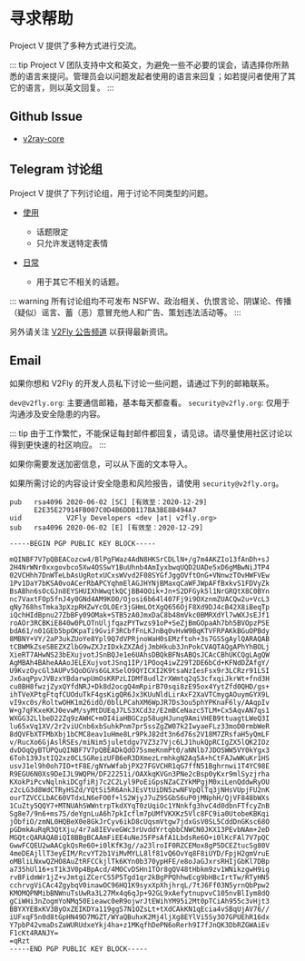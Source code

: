 # 寻求帮助

Project V 提供了多种方式进行交流。

::: tip
Project V 团队支持中文和英文，为避免一些不必要的误会，请选择你所熟悉的语言来提问。管理员会以问题发起者使用的语言来回复；如若提问者使用了其它的语言，则以英文回复。
:::

## Github Issue

* [v2ray-core](https://github.com/v2fly/v2ray-core/issues)

## Telegram 讨论组

Project V 提供了下列讨论组，用于讨论不同类型的问题。

* [使用](https://t.me/v2fly_chat)
  * 话题限定
  * 只允许发送特定表情
  
* [日常](https://t.me/joinchat/JiDjBEzQFLN5R_BdpMpelw)
  * 用于其它不相关的话题。

::: warning
所有讨论组均不可发布 NSFW、政治相关、仇恨言论、阴谋论、传播（疑似）谣言、蓄（恶）意冒充他人和广告、策划违法活动等。
:::

另外请关注 [V2Fly 公告频道](https://t.me/v2fly) 以获得最新资讯。

## Email

如果你想和 V2Fly 的开发人员私下讨论一些问题，请通过下列的邮箱联系。

`dev@v2fly.org`: 主要通信邮箱，基本每天都查看。
`security@v2fly.org`: 仅用于沟通涉及安全隐患的内容。

::: tip
由于工作繁忙，不能保证每封邮件都回复，请见谅。请尽量使用社区讨论以得到更快速的社区响应。
:::

如果你需要发送加密信息，可以从下面的文本导入。

如果所需讨论的内容设计安全隐患和风险报告，请使用 `security@v2fly.org`。

```plain
pub   rsa4096 2020-06-02 [SC] [有效至：2020-12-29]
      E2E35E27914FB007C0D4B6DDB117BA3BE8B494A7
uid           V2Fly Developers <dev |at| v2fly.org>
sub   rsa4096 2020-06-02 [E] [有效至：2020-12-29]

-----BEGIN PGP PUBLIC KEY BLOCK-----

mQINBF7V7pQBEACozcw4/BlPgFWaz4AdN8HKSrCDLlN+/g7m4AKZIo13fAnDh+sJ
2H4NrWNr0xxgovbco5Xw4OSSwY1BuUhnb4AmIyxbwqUQD2UADe5xD6gMBwNiJTP4
02VCHhh7DnWTeLbAsUgRotxUCxsWVvd2F08SYGfJggOVftOnG+VNnwzTOvHWFVEw
1Pv1DaY7bKSA0voACerRbAPCYqhmElAGJHYNjBMaxqCaWFJWpAFfBxkvS1FDVyZk
BsABhn6sOcGJn8EYSHUIXhWwqtkQCjBB4OOik+Jn+S2DFGyk5l1NrGRQtX8C0BYn
nc7VaxtFOp5fnJ4y0GNd4AM9KO0/Ojosi6b64l407Fj9i9OXznmZUACQw2u+VcL3
qNy768hsTmka3pXzpRHZwYcOLOEr3jGHmLOtXgQ656OjF8Xd9DJ4cB42X8iBeqTp
iQchHIdBpnu27ZbBFy09OMak+STB5zA0JmxDaC8b48mVkc0BMRXdYl7wWXJsEJf1
roAOr3RCBKiE840w0PLOTnUljfqazPYTwzs91oP+SeZjBmGOpaAh7bh5BVOpzPSE
bdA61/n01GEb5bpOKpaTi9GviF3RCbfFnLKJnBq0vHvW9BqKTVFRPAKkBGuOPBdy
8MBNY+VY/2aP3ukZUoYe8Ypl9Q7dVPRjnoWaH0sEMzftoh+3s7GSSgAylQARAQAB
tCBWMkZseSBEZXZlbG9wZXJzIDxkZXZAdjJmbHkub3JnPokCVAQTAQgAPhYhBOLj
XieRT7AHwNS23bEXujvotJSnBQJe1e6UAhsDBQkBFNsABQsJCAcCBhUKCQgLAgQW
AgMBAh4BAheAAAoJELEXujvotJSnq1IP/1POoq4iwZ29T2DE6bCd+KFNdDZAfgY/
U9KvzOycGl3AUPv5QoDGVs6GLXSelO9QYICXI2K9tsaNzIesFsx9r3LCRzr91LSI
Jx6aqPpvJVBzxYBdarwpUmOsKRPzLIDMf8udlZrXWmtq2qS3cfxqiJkrWt+fnd3H
cu8BH8fwzjZyxQYfdNRJ+Dk8d2ocgQ4mRpirB70sqi8zE95ox4YytZfd0QHD/gs+
ihTVeXPtgFtqfCUOduTkF4gsKigQR6Jx3KUuNldLirAxF2XaVTCmygAOuymGYX9L
vI9xc0s/RoltwOHK1m26idO/0blLPCahXM6WpJR7Ds3ou5phYPKnaF6ly/AAqpIv
W+g7qFKxeKKJ0evwM/syMtDUEqJ7LS3XCd3z/E2mBCeNazc5TLM+Cx5AqvAN7qs1
WXGG32LlbeD22Zq9zAWHC+mOI4iaHBGCzp58ugHJunq9AmiVHEB9ttuagtLWeQ3I
lu65xVq1XV/2r2viUCnb6xbSuhkPnm7pr5ssZgZW07k2IwyaeFLz33moD0rmbWeR
8dQVFbXTFMbXbj1bCMC8eav1uHme8Lr9PkJ82dt3n6d76s2V18M7ZRsfaH5yQmLF
v/RucXo6GjAslRSEs/miNim5juletdgv7VZ3z7Vjc6LJ1hukQpRCIgZX5lQK2IOz
dvDOqQyBTUPQuQINBF7V7pQBEADkQdO75smeKnmPt0/aNNlb7JDOSWW5VY0kYgx3
6Toh139JstIQ2xz0CLSGReizUFB6eR3DXmezLrmhkgN2Aq5A+hCtFAJwWKuKr1HS
usvJ1el9h0oh7IO+tF8E/gNYwWfabjPX27FGVCHR1qG7ffN51Bghrnwi1T4YC98E
R9EGU6N0Xs9DeIJL9WQPH/DF22251i/OAXkqKVGn3PNe2cBsp0yKxr9mlSyzjrha
KXokPiPcvNqlnkiDCgfiRj7c2C2Lyl9PoEiGpsNZaCZYkMPgjM0xiLenQddwRyOU
z2cLG3d8WdCTRyHSZd/YQtSi5R6AnkJEsVtUiDN5zwNFVpQlTq3jNHsVUpjFU2nK
ourTZVCCLbAC60VTdxLN6eFO0f+lS2WjyJ7uZ9SGbS6uP0jMNphH/QjVF848bWXs
1CuZty5QQY7+MTNUAhSWWntrpTkdXYqT0zUqiOc1YNnkfg3hvC4d0dbnFTfcyZnB
Sg8e7/9n6+ms75/deYgnLuA6h7pkIcflm7pUMfVKXKz5Vlc8FC9ia0UtobeKBKqi
jObfiO/zmNL0HQBeX0e8GkJrCyv6ikD8cUqsmVtgw7jdxGsV0SL5CddDnGKsc68O
pGDmkAuRqR3QtXju/4r7a8IEVveGWc3rUvddYrtqbbCNWCN0JKX13PEvbNAm+2eD
MGQtcQARAQABiQI8BBgBCAAmFiEE4uNeJ5FPsAfA1LbdsRe6O+i0lKcFAl7V7pQC
GwwFCQEU2wAACgkQsRe6O+i0lKfK3g//a23lroIF0RZCEMox8gP5DCEZtucSg80V
4meDEAjllT3eyEIM/RcvYT2b1ViMvMYLL8lf81vQ6OvYq8F8iUYD/FpjH2gmVruE
oMBliLNxwQZHO8AuZtRFCCkjlTk6KYn0b370ypHFE/e8oJaGJxrsRHIjGbKl7DBp
a735hUl16+sT1k3V0p4BpAcd/4MOCvDSHn1TOr8gQV48tHbkm9zv1WNikzgwH9ig
rvBFidmWr1jZ+vJmtgiZCerCS5P5Tgd1qr2kBgPPQhhwEcg9bHBcIrtTw/RTyHN5
cchrvgViCAc4ZgybqV0inawOC96HQ1K9syxXpXhjhrqL/7tJ6Ff03N5yrnQbPpw2
KMOMQPNMibBNWnuTsUwRa3L27Mx4q6qJp+92GL9xAefytnupvvC105nvBlIym8dQ
gCiWHi3nZogmYoNMq50Eieawc0eR9ojwrJtEWihYM95i2Mt0pTCiAh955c3vHjt3
BBYXYEBxKV3ByOxZEIKDYa119ggS7N1OZsLt+tXdCAkKN1qEcia4vSBqUjAV76//
iUFxqF5n0d8tGpHN49D7MGZT/WYaQBuhxK2Mj4ljXg8EYlVi5Sy3O7GPUEhR16dx
Y7pbP42vmaDsZaWURUdxeYkj4ha+z1MKqfhDePN6oRerh9I7fJnQK3DbRZGWAiEv
F1cKt4RANJY=
=qRzt
-----END PGP PUBLIC KEY BLOCK-----
```
